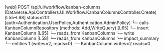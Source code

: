 [web] POST /api/ui/workflow/kanban-columns  (Dataverse.Api.Controllers.UI.Workflow.KanbanColumnsController.Create)  [L55–L68] status=201 [auth=Authentication.UserPolicy,Authentication.AdminPolicy]
  └─ calls KanbanColumnRepository (methods: Add,WriteQuery) [L65]
  └─ insert KanbanColumn [L65]
    └─ reads_from KanbanColumns
  └─ write KanbanColumn [L58]
    └─ reads_from KanbanColumns
  └─ impact_summary
    └─ entities 1 (writes=2, reads=0)
      └─ KanbanColumn writes=2 reads=0

